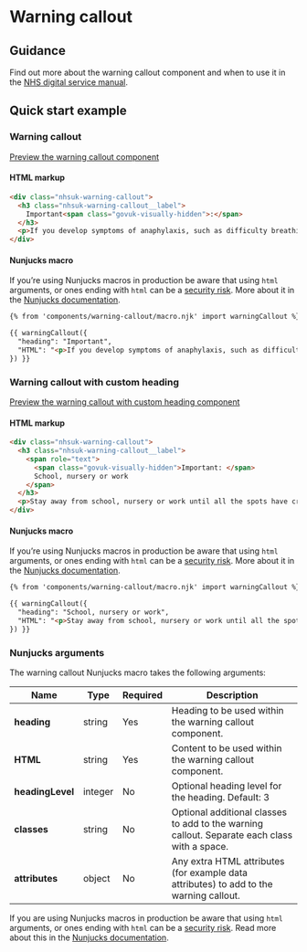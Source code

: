 # Warning callout

## Guidance

Find out more about the warning callout component and when to use it in the [NHS digital service manual](https://service-manual.nhs.uk/design-system/components/warning-callout).

## Quick start example

### Warning callout

[Preview the warning callout component](https://nhsuk.github.io/nhsuk-frontend/components/warning-callout/index.html)

#### HTML markup

```html
<div class="nhsuk-warning-callout">
  <h3 class="nhsuk-warning-callout__label">
    Important<span class="govuk-visually-hidden">:</span>
  </h3>
  <p>If you develop symptoms of anaphylaxis, such as difficulty breathing, you should inject yourself in the outer thigh before seeking emergency medical help.</p>
</div>
```

#### Nunjucks macro

If you’re using Nunjucks macros in production be aware that using `html` arguments, or ones ending with `html` can be a [security risk](https://en.wikipedia.org/wiki/Cross-site_scripting). More about it in the [Nunjucks documentation](https://mozilla.github.io/nunjucks/api.html#user-defined-templates-warning).

```html
{% from 'components/warning-callout/macro.njk' import warningCallout %}

{{ warningCallout({
  "heading": "Important",
  "HTML": "<p>If you develop symptoms of anaphylaxis, such as difficulty breathing, you should inject yourself in the outer thigh before seeking emergency medical help.</p>"
}) }}
```

### Warning callout with custom heading

[Preview the warning callout with custom heading component](https://nhsuk.github.io/nhsuk-frontend/components/warning-callout/custom-heading.html)

#### HTML markup

```html
<div class="nhsuk-warning-callout">
  <h3 class="nhsuk-warning-callout__label">
    <span role="text">
      <span class="govuk-visually-hidden">Important: </span>
      School, nursery or work
    </span>
  </h3>
  <p>Stay away from school, nursery or work until all the spots have crusted over. This is usually 5 days after the spots first appeared.</p>
</div>
```

#### Nunjucks macro

If you’re using Nunjucks macros in production be aware that using `html` arguments, or ones ending with `html` can be a [security risk](https://en.wikipedia.org/wiki/Cross-site_scripting). More about it in the [Nunjucks documentation](https://mozilla.github.io/nunjucks/api.html#user-defined-templates-warning).

```html
{% from 'components/warning-callout/macro.njk' import warningCallout %}

{{ warningCallout({
  "heading": "School, nursery or work",
  "HTML": "<p>Stay away from school, nursery or work until all the spots have crusted over. This is usually 5 days after the spots first appeared.</p>"
}) }}
```

### Nunjucks arguments

The warning callout Nunjucks macro takes the following arguments:

| Name             | Type    | Required | Description                                                                                  |
| ---------------- | ------- | -------- | -------------------------------------------------------------------------------------------- |
| **heading**      | string  | Yes      | Heading to be used within the warning callout component.                                     |
| **HTML**         | string  | Yes      | Content to be used within the warning callout component.                                     |
| **headingLevel** | integer | No       | Optional heading level for the heading. Default: 3                                           |
| **classes**      | string  | No       | Optional additional classes to add to the warning callout. Separate each class with a space. |
| **attributes**   | object  | No       | Any extra HTML attributes (for example data attributes) to add to the warning callout.       |

If you are using Nunjucks macros in production be aware that using `html` arguments, or ones ending with `html` can be a [security risk](https://developer.mozilla.org/en-US/docs/Glossary/Cross-site_scripting). Read more about this in the [Nunjucks documentation](https://mozilla.github.io/nunjucks/api.html#user-defined-templates-warning).
